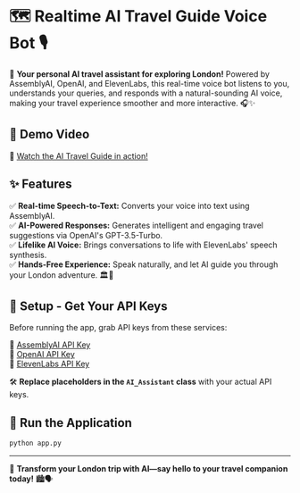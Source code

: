 # 🗺️ Realtime AI Travel Guide Voice Bot 🎙️

🚀 **Your personal AI travel assistant for exploring London!** Powered by AssemblyAI, OpenAI, and ElevenLabs, this real-time voice bot listens to you, understands your queries, and responds with a natural-sounding AI voice, making your travel experience smoother and more interactive. 🎧✨

## 🎥 Demo Video  
🔗 [Watch the AI Travel Guide in action!](Voicebot%20video.MP4)

## ✨ Features
✅ **Real-time Speech-to-Text:** Converts your voice into text using AssemblyAI.  
✅ **AI-Powered Responses:** Generates intelligent and engaging travel suggestions via OpenAI's GPT-3.5-Turbo.  
✅ **Lifelike AI Voice:** Brings conversations to life with ElevenLabs' speech synthesis.  
✅ **Hands-Free Experience:** Speak naturally, and let AI guide you through your London adventure. 🏛️🚆

## 🔑 Setup - Get Your API Keys
Before running the app, grab API keys from these services:

🔹 [AssemblyAI API Key](https://www.assemblyai.com/dashboard/signup)  
🔹 [OpenAI API Key](https://platform.openai.com/api-keys)  
🔹 [ElevenLabs API Key](https://elevenlabs.io/app/sign-in)  

🛠️ **Replace placeholders in the `AI_Assistant` class** with your actual API keys.

## 🚀 Run the Application
```bash
python app.py
```

---
📌 **Transform your London trip with AI—say hello to your travel companion today!** 🏙️🗣️

